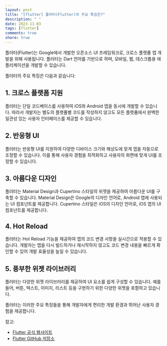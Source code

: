 ```yaml
---
layout: post
title: "[flutter] 플러터(Flutter)의 주요 특징은?"
description: " "
date: 2023-11-03
tags: [flutter]
comments: true
share: true
---
```


플러터(Flutter)는 Google에서 개발한 오픈소스 UI 프레임워크로, 크로스 플랫폼 앱 개발을 위해 사용됩니다. 플러터는 Dart 언어를 기반으로 하며, 모바일, 웹, 데스크톱용 애플리케이션을 개발할 수 있습니다.

플러터의 주요 특징은 다음과 같습니다:

## 1. 크로스 플랫폼 지원
플러터는 단일 코드베이스를 사용하여 iOS와 Android 앱을 동시에 개발할 수 있습니다. 따라서 개발자는 별도의 플랫폼별 코드를 작성하지 않고도 모든 플랫폼에서 완벽한 일관성 있는 사용자 인터페이스를 제공할 수 있습니다.

## 2. 반응형 UI
플러터는 반응형 UI를 지원하여 다양한 디바이스 크기와 해상도에 맞게 앱을 자동으로 조정할 수 있습니다. 이를 통해 사용자 경험을 최적화하고 사용자의 화면에 맞게 UI를 조정할 수 있습니다.

## 3. 아름다운 디자인
플러터는 Material Design과 Cupertino 스타일의 위젯을 제공하여 아름다운 UI를 구축할 수 있습니다. Material Design은 Google의 디자인 언어로, Android 앱에 사용되는 UI 컴포넌트를 제공합니다. Cupertino 스타일은 iOS의 디자인 언어로, iOS 앱의 UI 컴포넌트를 제공합니다.

## 4. Hot Reload
플러터는 Hot Reload 기능을 제공하여 앱의 코드 변경 사항을 실시간으로 적용할 수 있습니다. 개발자는 앱을 다시 빌드하거나 재시작하지 않고도 코드 변경 내용을 빠르게 확인할 수 있어 개발 효율성을 높일 수 있습니다.

## 5. 풍부한 위젯 라이브러리
플러터는 다양한 위젯 라이브러리를 제공하여 UI 요소를 쉽게 구성할 수 있습니다. 예를 들어, 버튼, 텍스트, 이미지, 리스트 등을 구현하기 위한 다양한 위젯을 포함하고 있습니다.

플러터는 이러한 주요 특징들을 통해 개발자에게 편리한 개발 환경과 뛰어난 사용자 경험을 제공합니다.

참고: 
- [Flutter 공식 웹사이트](https://flutter.dev/)
- [Flutter GitHub 저장소](https://github.com/flutter/flutter)